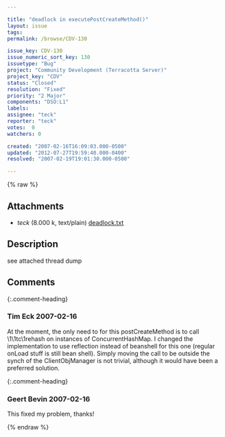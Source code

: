 ```yaml
---

title: "deadlock in executePostCreateMethod()"
layout: issue
tags: 
permalink: /browse/CDV-130

issue_key: CDV-130
issue_numeric_sort_key: 130
issuetype: "Bug"
project: "Community Development (Terracotta Server)"
project_key: "CDV"
status: "Closed"
resolution: "Fixed"
priority: "2 Major"
components: "DSO:L1"
labels: 
assignee: "teck"
reporter: "teck"
votes:  0
watchers: 0

created: "2007-02-16T16:09:03.000-0500"
updated: "2012-07-27T19:59:40.000-0400"
resolved: "2007-02-19T19:01:30.000-0500"

---
```




{% raw %}


## Attachments
  
* <em>teck</em> (8.000 k, text/plain) [deadlock.txt](/attachments/CDV/CDV-130/deadlock.txt)
  



## Description

<div markdown="1" class="description">

see attached thread dump

</div>

## Comments


{:.comment-heading}
### **Tim Eck** <span class="date">2007-02-16</span>

<div markdown="1" class="comment">

At the moment, the only need to for this postCreateMethod is to call \1\1tc\1rehash on instances of ConcurrentHashMap. I changed the implementation to use reflection instead of beanshell for this one (regular onLoad stuff is still bean shell). Simply moving the call to be outside the synch of the ClientObjManager is not trivial, although it would have been a preferred solution. 

</div>


{:.comment-heading}
### **Geert Bevin** <span class="date">2007-02-16</span>

<div markdown="1" class="comment">

This fixed my problem, thanks!

</div>



{% endraw %}
